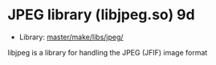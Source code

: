 # JPEG library (libjpeg.so) 9d
 - Library: [master/make/libs/jpeg/](https://github.com/Freetz-NG/freetz-ng/tree/master/make/libs/jpeg/)

libjpeg is a library for handling the JPEG (JFIF) image format
